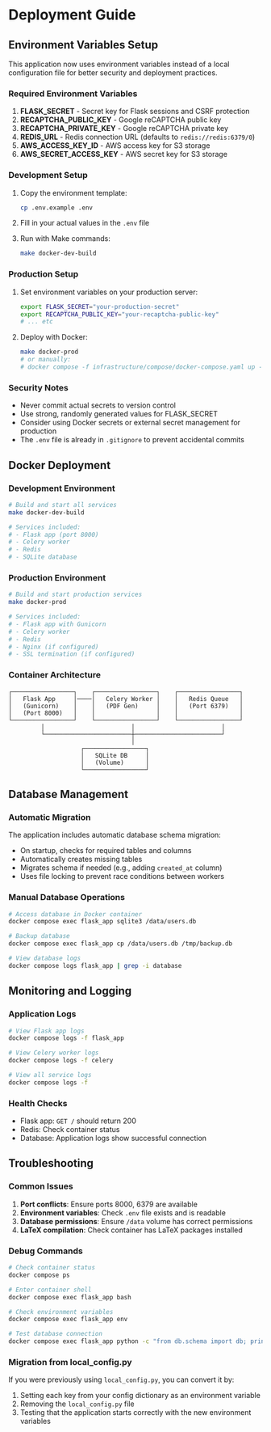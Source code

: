 # Deployment Guide

## Environment Variables Setup

This application now uses environment variables instead of a local configuration file for better security and deployment practices.

### Required Environment Variables

1. **FLASK_SECRET** - Secret key for Flask sessions and CSRF protection
2. **RECAPTCHA_PUBLIC_KEY** - Google reCAPTCHA public key
3. **RECAPTCHA_PRIVATE_KEY** - Google reCAPTCHA private key
4. **REDIS_URL** - Redis connection URL (defaults to `redis://redis:6379/0`)
5. **AWS_ACCESS_KEY_ID** - AWS access key for S3 storage
6. **AWS_SECRET_ACCESS_KEY** - AWS secret key for S3 storage

### Development Setup

1. Copy the environment template:
   ```bash
   cp .env.example .env
   ```

2. Fill in your actual values in the `.env` file

3. Run with Make commands:
   ```bash
   make docker-dev-build
   ```

### Production Setup

1. Set environment variables on your production server:
   ```bash
   export FLASK_SECRET="your-production-secret"
   export RECAPTCHA_PUBLIC_KEY="your-recaptcha-public-key"
   # ... etc
   ```

2. Deploy with Docker:
   ```bash
   make docker-prod
   # or manually:
   # docker compose -f infrastructure/compose/docker-compose.yaml up --build -d
   ```

### Security Notes

- Never commit actual secrets to version control
- Use strong, randomly generated values for FLASK_SECRET
- Consider using Docker secrets or external secret management for production
- The `.env` file is already in `.gitignore` to prevent accidental commits

## Docker Deployment

### Development Environment

```bash
# Build and start all services
make docker-dev-build

# Services included:
# - Flask app (port 8000)
# - Celery worker
# - Redis
# - SQLite database
```

### Production Environment

```bash
# Build and start production services
make docker-prod

# Services included:
# - Flask app with Gunicorn
# - Celery worker
# - Redis
# - Nginx (if configured)
# - SSL termination (if configured)
```

### Container Architecture

```
┌─────────────────┐    ┌─────────────────┐    ┌─────────────────┐
│   Flask App     │────│   Celery Worker │    │   Redis Queue   │
│   (Gunicorn)    │    │   (PDF Gen)     │    │   (Port 6379)   │
│   (Port 8000)   │    │                 │    │                 │
└─────────────────┘    └─────────────────┘    └─────────────────┘
         │                        │                        │
         └────────────────────────┼────────────────────────┘
                                  │
                    ┌─────────────────┐
                    │   SQLite DB     │
                    │   (Volume)      │
                    └─────────────────┘
```

## Database Management

### Automatic Migration

The application includes automatic database schema migration:
- On startup, checks for required tables and columns
- Automatically creates missing tables
- Migrates schema if needed (e.g., adding `created_at` column)
- Uses file locking to prevent race conditions between workers

### Manual Database Operations

```bash
# Access database in Docker container
docker compose exec flask_app sqlite3 /data/users.db

# Backup database
docker compose exec flask_app cp /data/users.db /tmp/backup.db

# View database logs
docker compose logs flask_app | grep -i database
```

## Monitoring and Logging

### Application Logs

```bash
# View Flask app logs
docker compose logs -f flask_app

# View Celery worker logs
docker compose logs -f celery

# View all service logs
docker compose logs -f
```

### Health Checks

- Flask app: `GET /` should return 200
- Redis: Check container status
- Database: Application logs show successful connection

## Troubleshooting

### Common Issues

1. **Port conflicts**: Ensure ports 8000, 6379 are available
2. **Environment variables**: Check `.env` file exists and is readable
3. **Database permissions**: Ensure `/data` volume has correct permissions
4. **LaTeX compilation**: Check container has LaTeX packages installed

### Debug Commands

```bash
# Check container status
docker compose ps

# Enter container shell
docker compose exec flask_app bash

# Check environment variables
docker compose exec flask_app env

# Test database connection
docker compose exec flask_app python -c "from db.schema import db; print('DB OK')"
```

### Migration from local_config.py

If you were previously using `local_config.py`, you can convert it by:
1. Setting each key from your config dictionary as an environment variable
2. Removing the `local_config.py` file
3. Testing that the application starts correctly with the new environment variables

